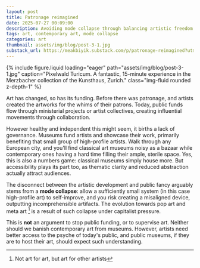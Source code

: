 ```yaml
---
layout: post
title: Patronage reimagined
date: 2025-07-27 00:09:00
description: Avoiding mode collapse through balancing artistic freedom with public engagement
tags: art, contemporary art, mode collapse
categories: art
thumbnail: assets/img/blog/post-3-1.jpg
substack_url: https://meakbiyik.substack.com/p/patronage-reimagined?utm_source=meakbiyik&utm_medium=web&utm_content=post
---
```


{% include figure.liquid loading="eager" path="assets/img/blog/post-3-1.jpg" caption="Pixelwald Turicum. A fantastic, 15-minute experience in the Merzbacher collection of the Kunsthaus, Zurich." class="img-fluid rounded z-depth-1" %}

Art has changed, so has its funding. Before there was patronage, and artists created the artworks for the whims of their patrons. Today, public funds flow through ministerial projects or artist collectives, creating influential movements through collaboration.

However healthy and independent this might seem, it births a lack of governance. Museums fund artists and showcase their work, primarily benefiting that small group of high-profile artists. Walk through any European city, and you'll find classical art museums noisy as a bazaar while contemporary ones having a hard time filling their ample, sterile space. Yes, this is also a numbers game: classical museums simply house more. But accessibility plays its part too, as thematic clarity and reduced abstraction actually attract audiences.

The disconnect between the artistic development and public fancy arguably stems from a **mode collapse**: allow a sufficiently small system (in this case high-profile art) to self-improve, and you risk creating a misaligned device, outputting incomprehensible artifacts. The evolution towards pop art and meta art [^1] is a result of such collapse under capitalist pressure.

This is **not** an argument to stop public funding, or to supervise art. Neither should we banish contemporary art from museums. However, artists need better access to the psyche of today's public, and public museums, if they are to host their art, should expect such understanding.

[^1]: Not art for art, but art for other artists
